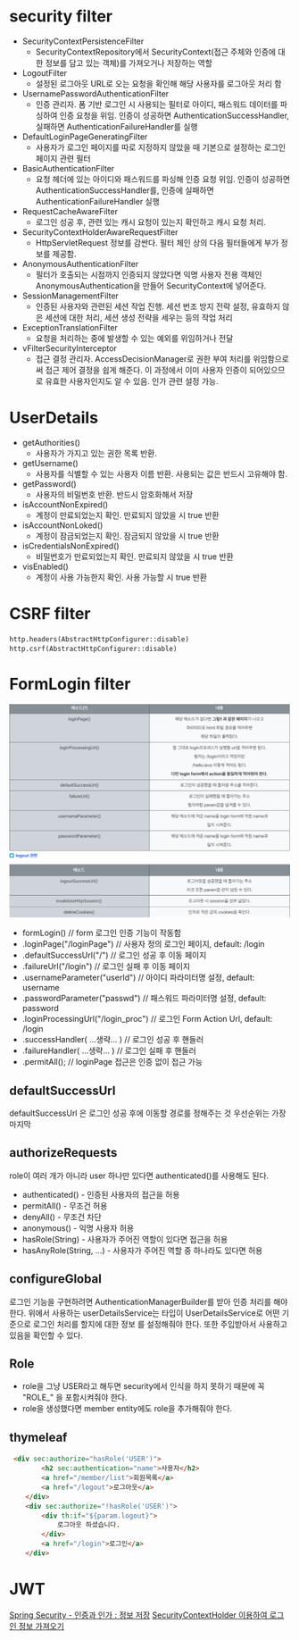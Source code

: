 # security filter


- SecurityContextPersistenceFilter
  - SecurityContextRepository에서 SecurityContext(접근 주체와 인증에 대한 정보를 담고 있는 객체)를 가져오거나 저장하는 역할
- LogoutFilter	
  - 설정된 로그아웃 URL로 오는 요청을 확인해 해당 사용자를 로그아웃 처리 함
- UsernamePasswordAuthenticationFilter
  - 인증 관리자. 폼 기반 로그인 시 사용되는 필터로 아이디, 패스워드 데이터를 파싱하여 인증 요청을 위임. 인증이 성공하면 AuthenticationSuccessHandler, 실패하면 AuthenticationFailureHandler를 실행
- DefaultLoginPageGeneratingFilter
  - 사용자가 로그인 페이지를 따로 지정하지 않았을 때 기본으로 설정하는 로그인 페이지 관련 필터
- BasicAuthenticationFilter
  - 요청 헤더에 있는 아이디와 패스워드를 파싱해 인증 요청 위임. 인증이 성공하면 AuthenticationSuccessHandler를, 인증에 실패하면 AuthenticationFailureHandler 실행
- RequestCacheAwareFilter
  - 로그인 성공 후, 관련 있는 캐시 요청이 있는지 확인하고 캐시 요청 처리.
- SecurityContextHolderAwareRequestFilter
  - HttpServletRequest 정보를 감싼다. 필터 체인 상의 다음 필터들에게 부가 정보를 제공함.
- AnonymousAuthenticationFilter
  - 필터가 호출되는 시점까지 인증되지 않았다면 익명 사용자 전용 객체인 AnonymousAuthentication을 만들어 SecurityContext에 넣어준다.
- SessionManagementFilter
  - 인증된 사용자와 관련된 세션 작업 진행. 세션 번조 방지 전략 설정, 유효하지 않은 세션에 대한 처리, 세션 생성 전략을 세우는 등의 작업 처리
- ExceptionTranslationFilter
  - 요청을 처리하는 중에 발생할 수 있는 예외를 위임하거나 전달
- vFilterSecurityInterceptor
  - 접근 결정 관리자. AccessDecisionManager로 권한 부여 처리를 위임함으로써 접근 제어 결정을 쉽게 해준다. 이 과정에서 이미 사용자 인증이 되어있으므로 유효한 사용자인지도 알 수 있음. 인가 관련 설정 가능.


# UserDetails
- getAuthorities()	
  - 사용자가 가지고 있는 권한 목록 반환.
- getUsername()	
  - 사용자를 식별할 수 있는 사용자 이름 반환. 사용되는 값은 반드시 고유해야 함.
- getPassword()	
  - 사용자의 비밀번호 반환. 반드시 암호화해서 저장
- isAccountNonExpired()	
  - 계정이 만료되었는지 확인. 만료되지 않았을 시 true 반환
- isAccountNonLoked()	
  - 계정이 잠금되었는지 확인. 잠금되지 않았을 시 true 반환
- isCredentialsNonExpired()	
  - 비밀번호가 만료되었는지 확인. 만료되지 않았을 시 true 반환
- visEnabled()	
  - 계정이 사용 가능한지 확인. 사용 가능할 시 true 반환

# CSRF filter

`http.headers(AbstractHttpConfigurer::disable)`
`http.csrf(AbstractHttpConfigurer::disable)`

# FormLogin filter

![img_1.png](img_1.png)
![img_2.png](img_2.png)
- formLogin() // form 로그인 인증 기능이 작동함
- .loginPage("/loginPage") // 사용자 정의 로그인 페이지, default: /login
- .defaultSuccessUrl("/") // 로그인 성공 후 이동 페이지
- .failureUrl("/login") // 로그인 실패 후 이동 페이지
- .usernameParameter("userId") // 아이디 파라미터명 설정, default: username
- .passwordParameter("passwd") // 패스워드 파라미터명 설정, default: password
- .loginProcessingUrl("/login_proc") // 로그인 Form Action Url, default: /login
- .successHandler( ...생략... ) // 로그인 성공 후 핸들러
- .failureHandler( ...생략... ) // 로그인 실패 후 핸들러
- .permitAll(); // loginPage 접근은 인증 없이 접근 가능

## defaultSuccessUrl
defaultSuccessUrl 은 로그인 성공 후에 이동할 경로를 정해주는 것
우선순위는 가장 마지막

## authorizeRequests

role이 여러 개가 아니라 user 하나만 있다면 authenticated()를 사용해도 된다.
- authenticated() - 인증된 사용자의 접근을 허용
- permitAll() - 무조건 허용
- denyAll() - 무조건 차단
- anonymous() - 익명 사용자 허용
- hasRole(String) - 사용자가 주어진 역할이 있다면 접근을 허용
- hasAnyRole(String, ...) - 사용자가 주어진 역할 중 하나라도 있다면 허용

## configureGlobal
로그인 기능을 구현하려면 AuthenticationManagerBuilder를 받아 인증 처리를 해야한다.
위에서 사용하는 userDetailsService는 타입이 UserDetailsService로 어떤 기준으로 로그인 처리를 할지에 대한 정보
를 설정해줘야 한다. 또한 주입받아서 사용하고 있음을 확인할 수 있다.

## Role

- role을 그냥 USER라고 해두면 security에서 인식을 하지 못하기 때문에 꼭 "ROLE_" 을 포함시켜줘야 한다.
- role을 생성했다면 member entity에도 role을 추가해줘야 한다.

## thymeleaf

```html
 <div sec:authorize="hasRole('USER')">
        <h2 sec:authentication="name">사용자</h2>
        <a href="/member/list">회원목록</a>
        <a href="/logout">로그아웃</a>
    </div>
    <div sec:authorize="!hasRole('USER')">
        <div th:if="${param.logout}">
            로그아웃 하셨습니다.
        </div>
        <a href="/login">로그인</a>
    </div>
```


# JWT

[Spring Security - 인증과 인가 : 정보 저장](https://chaeyami.tistory.com/251)
[SecurityContextHolder 이용하여 로그인 정보 가져오기](https://januaryman.tistory.com/165)